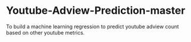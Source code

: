 # Youtube-Adview-Prediction-master
To build a machine learning regression to predict youtube adview count based on other youtube metrics.  

